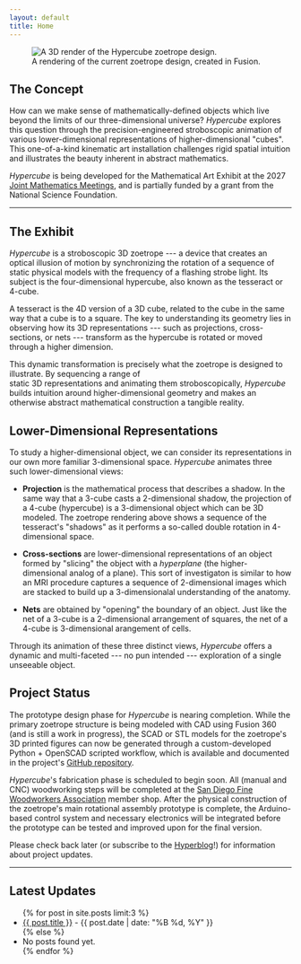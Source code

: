 ```yaml
---
layout: default
title: Home
---
```


<figure class="hero-image-container">
  <img 
    src="{{ '/assets/images/zoetrope.png' | relative_url }}" 
    alt="A 3D render of the Hypercube zoetrope design.">
  <figcaption>A rendering of the current zoetrope design, created in Fusion.</figcaption>
</figure>

## The Concept 

How can we make sense of mathematically-defined objects which live beyond the limits of our three-dimensional universe?
*Hypercube* explores this question through the precision-engineered stroboscopic animation of various lower-dimensional
representations of higher-dimensional "cubes". This one-of-a-kind kinematic art installation challenges rigid spatial 
intuition and illustrates the beauty inherent in abstract mathematics. 

*Hypercube* is being developed for the Mathematical Art Exhibit at the 2027 
<a href="https://jointmathematicsmeetings.org/jmm" target="_blank" rel="noopener">Joint Mathematics Meetings</a>, 
and is partially funded by a grant from the National Science Foundation.

---

## The Exhibit

*Hypercube* is a stroboscopic 3D zoetrope --- a device that creates an optical illusion of motion by synchronizing the 
rotation of a sequence of static physical models with the frequency of a flashing strobe light. 
Its subject is the four-dimensional hypercube, also known as the tesseract or 4-cube.

A tesseract is the 4D version of a 3D cube, related to the cube in the same way that a cube is to a square. 
The key to understanding its geometry lies in observing how its 3D representations --- such as projections, 
cross-sections, or nets --- transform as the hypercube is rotated or moved through a higher dimension.

This dynamic transformation is precisely what the zoetrope is designed to illustrate. By sequencing a range of  
static 3D representations and animating them stroboscopically, *Hypercube* builds intuition around higher-dimensional 
geometry and makes an otherwise abstract mathematical construction a tangible reality.

## Lower-Dimensional Representations

To study a higher-dimensional object, we can consider its representations in our own more familiar 3-dimensional space. *Hypercube* animates 
three such lower-dimensional views:

- **Projection** is the mathematical process that describes a shadow. In the same way that a 3-cube casts a
2-dimensional shadow, the projection of a 4-cube (hypercube) is a 3-dimensional object which can be 3D modeled. 
The zoetrope rendering above shows a sequence of the tesseract's "shadows" as it performs a so-called double 
rotation in 4-dimensional space.

- **Cross-sections** are lower-dimensional representations of an object formed by "slicing" the object with a *hyperplane* 
(the higher-dimensional analog of a plane). This sort of investigaton is similar to how an MRI procedure captures a 
sequence of 2-dimensional images which are stacked to build up a 3-dimensionalal understanding of the anatomy.

- **Nets** are obtained by "opening" the boundary of an object. Just like the net of a 3-cube is a 
2-dimensional arrangement of squares, the net of a 4-cube is 3-dimensional arangement of cells.

Through its animation of these three distinct views, *Hypercube* offers a dynamic and multi-faceted --- no pun intended --- 
exploration of a single unseeable object.

## Project Status

The prototype design phase for *Hypercube* is nearing completion. While the primary zoetrope structure is being modeled with CAD 
using Fusion 360 (and is still a work in progress), the SCAD or STL models for the zoetrope's 3D printed figures can now be 
generated through a custom-developed Python + OpenSCAD scripted workflow, which is available and documented in the project's 
<a href="https://github.com/kristenvonbecker/hypercube" target="_blank" rel="noopener">GitHub repository</a>.

*Hypercube*'s fabrication phase is scheduled to begin soon. All (manual and CNC) woodworking steps will be completed at the 
<a href="https://sdfwa.org" target="_blank" rel="noopener">San Diego Fine Woodworkers 
Association</a> member shop. After the physical construction of the zoetrope's main rotational assembly prototype is complete, 
the Arduino-based control system and necessary electronics will be integrated before the prototype can be tested and 
improved upon for the final version.

Please check back later (or subscribe to the [Hyperblog](/blog.md)!) for information about project updates.

---

## Latest Updates

<ul>
  {% for post in site.posts limit:3 %}
    <li>
      <a href="{{ post.url | relative_url }}">{{ post.title }}</a> - <time datetime="{{ post.date | date_to_xmlschema }}">{{ post.date | date: "%B %d, %Y" }}</time>
    </li>
  {% else %}
    <li>No posts found yet.</li>
  {% endfor %}
</ul>
